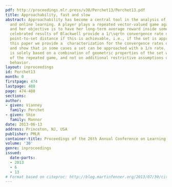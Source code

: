 ```yaml
---
pdf: http://proceedings.mlr.press/v30/Perchet13/Perchet13.pdf
title: Approachability, fast and slow
abstract: Approachability has become a central tool in the analysis of repeated games
  and online learning. A player plays a repeated vector-valued game against Nature
  and her objective is to have her long-term average reward inside some target set.  The
  celebrated results of Blackwell provide a 1/\sqrtn convergence rate of the expected
  point-to-set distance if this is achievable, i.e., if the set is approachable. In
  this paper we provide a  characterization for the convergence rates of approachability
  and show that in some cases a set can be approached with a 1/n rate. Our characterization
  is solely based on a combination of geometric properties of the set with properties
  of the repeated game, and not on additional restrictive assumptions on Nature’s
  behavior.
layout: inproceedings
id: Perchet13
month: 0
firstpage: 474
lastpage: 488
page: 474-488
sections: 
author:
- given: Vianney
  family: Perchet
- given: Shie
  family: Mannor
date: 2013-06-13
address: Princeton, NJ, USA
publisher: PMLR
container-title: Proceedings of the 26th Annual Conference on Learning Theory
volume: '30'
genre: inproceedings
issued:
  date-parts:
  - 2013
  - 6
  - 13
# Format based on citeproc: http://blog.martinfenner.org/2013/07/30/citeproc-yaml-for-bibliographies/
---
```

